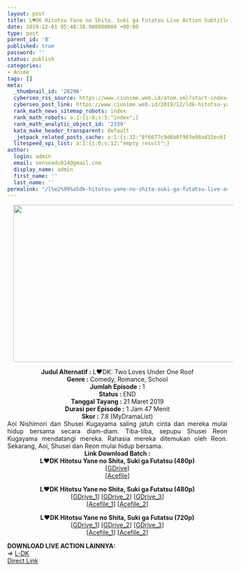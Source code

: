 ```yaml
---
layout: post
title: L♥DK Hitotsu Yane no Shita, Suki ga Futatsu Live Action Subtitle Indonesia
date: 2019-12-01 05:48:38.000000000 +00:00
type: post
parent_id: '0'
published: true
password: ''
status: publish
categories:
- Anime
tags: []
meta:
  _thumbnail_id: '20296'
  cyberseo_rss_source: https://www.ciunime.web.id/atom.xml?start-index=1351&max-results=150
  cyberseo_post_link: https://www.ciunime.web.id/2019/12/ldk-hitotsu-yane-no-shita-suki-ga.html
  rank_math_news_sitemap_robots: index
  rank_math_robots: a:1:{i:0;s:5:"index";}
  rank_math_analytic_object_id: '2339'
  kata_make_header_transparent: default
  _jetpack_related_posts_cache: a:1:{s:32:"8f6677c9d6b0f903e98ad32ec61f8deb";a:2:{s:7:"expires";i:1645009001;s:7:"payload";a:0:{}}}
  litespeed_vpi_list: a:1:{i:0;s:12:"empty result";}
author:
  login: admin
  email: senseads014@gmail.com
  display_name: admin
  first_name: ''
  last_name: ''
permalink: "/l%e2%99%a5dk-hitotsu-yane-no-shita-suki-ga-futatsu-live-action-subtitle-indonesia/"
---
```

<div class="separator" style="clear: both; text-align: center;"><a href="https://1.bp.blogspot.com/-kHjwm1qQfr0/XeNSdbjGKwI/AAAAAAAAduU/WtEoUWp_C5YVuBFwPXiXrUEENXYEc-heACLcBGAsYHQ/s1600/L-DK%2BHitotsu%2BYane%2Bno%2BShita%252C%2BSuki%2Bga%2BFutatsu.jpg" imageanchor="1" style="margin-left: 1em; margin-right: 1em;"><img border="0" data-original-height="720" data-original-width="1280" height="360" src="{{ site.baseurl }}/assets/2019/12/L-DK%2BHitotsu%2BYane%2Bno%2BShita%252C%2BSuki%2Bga%2BFutatsu.jpg" width="640" /></a></div>
<p>
<div style="text-align: center;"><b>Judul Alternatif :</b>&nbsp;L♥DK: Two Loves Under One Roof</div>
<div style="text-align: center;"><b>Genre :</b>&nbsp;<b></b>Comedy, Romance, School</div>
<div style="text-align: center;"><b>Jumlah Episode :</b>&nbsp;1<br /><b>Status :&nbsp;</b>END<br /><b>Tanggal Tayang :</b>&nbsp;21 Maret 2019<br /><b>Durasi per Episode :</b>&nbsp;1 Jam 47 Menit</div>
<div style="text-align: center;"><b>Skor :</b>&nbsp;7.8 (MyDramaList)</div>
<div style="text-align: center;"></div>
<div style="text-align: justify;">Aoi Nishimori dan Shusei Kugayama saling jatuh cinta dan mereka mulai hidup bersama secara diam-diam. Tiba-tiba, sepupu Shusei Reon Kugayama mendatangi mereka. Rahasia mereka ditemukan oleh Reon. Sekarang, Aoi, Shusei dan Reon mulai hidup bersama.</div>
<div style="text-align: justify;"></div>
<div style="text-align: justify;"></div>
<div style="text-align: center;"><b>Link Download Batch :</b></div>
<div style="text-align: center;">
<div style="text-align: center;">
<div style="text-align: center;"><b>L♥DK Hitotsu Yane no Shita, Suki ga Futatsu&nbsp;(480p)</b></div>
</div>
<div style="text-align: center;">[<a href="https://drive.google.com/uc?id=1kBZsO4AmOD2rBz6PgzkMXJvrS725wtbO" target="_blank" rel="noopener">GDrive</a>]</div>
<div style="text-align: center;">[<a href="https://acefile.co/f/11745463/doramaindo-id-ldk-ada-dua-cinta-dalam-satu-atap-2019-dvdrip-360p-rar" target="_blank" rel="noopener">Acefile</a>]</p>
</div>
<div style="text-align: center;"><b>L♥DK Hitotsu Yane no Shita, Suki ga Futatsu&nbsp;(480p)</b></div>
</div>
<div style="text-align: center;">[<a href="https://drive.google.com/uc?export=download&amp;id=133Rkk3C8xcrg14Xqk_YutlNeNkLTreFq" target="_blank" rel="noopener">GDrive_1</a>] [<a href="https://drive.google.com/uc?export=download&amp;id=1rjwxYeOU_oTLwepKcneW3pFO_CRyO1NG" target="_blank" rel="noopener">GDrive_2</a>] [<a href="https://drive.google.com/uc?id=1DDzAbJP5A1glA1zUOCfKaKiWGdLPxcAS" target="_blank" rel="noopener">GDrive_3</a>]</div>
<div style="text-align: center;">[<a href="https://acefile.co/f/11725270/wibusubs-ldk-ada-dua-cinta-dalam-satu-atap-2019-dvdrip-480p-mp4" target="_blank" rel="noopener">Acefile_1</a>] [<a href="https://acefile.co/f/11745465/doramaindo-id-ldk-ada-dua-cinta-dalam-satu-atap-2019-dvdrip-480p-rar" target="_blank" rel="noopener">Acefile_2</a>]</p>
<p><b>L♥DK Hitotsu Yane no Shita, Suki ga Futatsu&nbsp;(720p)</b><br />[<a href="https://drive.google.com/uc?export=download&amp;id=1tRfpJBxJCGIVnqMB0BWaOzzr5Yk0shYd" target="_blank" rel="noopener">GDrive_1</a>] [<a href="https://drive.google.com/uc?export=download&amp;id=1_H_29hOHnFcf5N9zlLqUQgPjUKCpQPxN" target="_blank" rel="noopener">GDrive_2</a>] [<a href="https://drive.google.com/uc?id=1tO-AutOKYe7-OwGtf4HMHhciMOILo4e3" target="_blank" rel="noopener">GDrive_3</a>]<br />[<a href="https://acefile.co/f/11725271/wibusubs-ldk-ada-dua-cinta-dalam-satu-atap-2019-dvdrip-720p-mkv" target="_blank" rel="noopener">Acefile_1</a>] [<a href="https://acefile.co/f/11740586/doramaindo-id-ldk-ada-dua-cinta-dalam-satu-atap-2019-dvdrip-720p-rar" target="_blank" rel="noopener">Acefile_2</a>]
<div style="text-align: left;"></div>
<div style="text-align: left;"></div>
<div style="text-align: left;"><b>DOWNLOAD LIVE ACTION&nbsp;</b><b>LAINNYA</b><b>:</b></div>
<div style="text-align: left;"></div>
<div style="text-align: left;">=&gt;&nbsp;<a href="https://www.ciunime.web.id/2019/01/l-dk-live-action-subtitle-indonesia.html" target="_blank" rel="noopener">L-DK</a></div>
<div style="text-align: left;"></div>
</div>
<link rel="stylesheet" href="https://cdnjs.cloudflare.com/ajax/libs/font-awesome/4.7.0/css/font-awesome.min.css" />
<div class="divbtn"> <a href="https://handymansurrender.com/fihup8buzv?key=94550f7ce39444073321dde3b8782f97" class="btn"><i class="fa fa-download"></i> Direct Link</a> </div>
